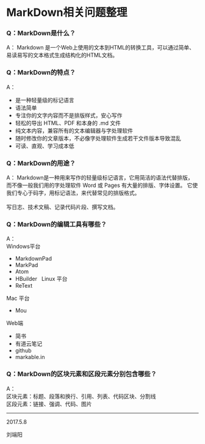 # MarkDown相关问题整理

### Q：MarkDown是什么？
A：
Markdown 是一个Web上使用的文本到HTML的转换工具，可以通过简单、易读易写的文本格式生成结构化的HTML文档。
  
    
### Q：MarkDown的特点？
A：
* 是一种轻量级的标记语言
* 语法简单
* 专注你的文字内容而不是排版样式，安心写作
* 轻松的导出 HTML、PDF 和本身的 .md 文件
* 纯文本内容，兼容所有的文本编辑器与字处理软件
* 随时修改你的文章版本，不必像字处理软件生成若干文件版本导致混乱
* 可读、直观、学习成本低

  
### Q：MarkDown的用途？
A：
Markdown是一种用来写作的轻量级标记语言，它用简洁的语法代替排版，
而不像一般我们用的字处理软件 Word 或 Pages 有大量的排版、字体设置。
它使我们专心于码字，用标记语法，来代替常见的排版格式。
<br><br>
写日志、技术文稿、记录代码片段、撰写文档。

  
### Q：MarkDown的编辑工具有哪些？
A：  
Windows平台
* MarkdownPad
* MarkPad
* Atom
* HBuilder
  
Linux 平台
* ReText
  
Mac 平台
* Mou
  
Web端
* 简书
* 有道云笔记
* github
* markable.in
  
    
### Q：MarkDown的区块元素和区段元素分别包含哪些？
A：  
区块元素：标题、段落和换行、引用、列表、代码区块、分割线  
区段元素：链接、强调、代码、图片

***
2017.5.8  
  
刘端阳
